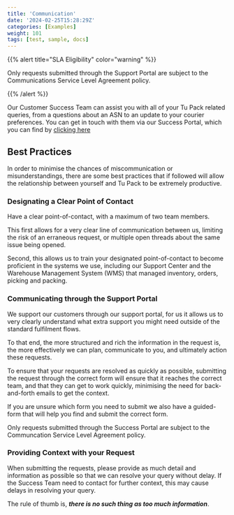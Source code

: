 ```yaml
---
title: 'Communication'
date: '2024-02-25T15:28:29Z'
categories: [Examples]
weight: 101
tags: [test, sample, docs]
---
```


{{% alert title="SLA Eligibility" color="warning" %}} 

Only requests submitted through the Support Portal are subject to the Communications Service Level Agreement policy.

{{% /alert %}}

Our Customer Success Team can assist you with all of your Tu Pack related queries, from a questions about an ASN to an update to your courier preferences. You can get in touch with them via our Success Portal, which you can find by [clicking here](https://support.tupack.co.uk/hc/en-gb)

## Best Practices

In order to minimise the chances of miscommunication or misunderstandings, there are some best practices that if followed will allow the relationship between yourself and Tu Pack to be extremely productive.



### Designating a Clear Point of Contact

Have a clear point-of-contact, with a maximum of two team members. 

This first allows for a very clear line of communication between us, limiting the risk of an erraneous request, or multiple open threads about the same issue being opened.

Second, this allows us to train your designated point-of-contact to become proficient in the systems we use, including our Support Center and the Warehouse Management System (WMS) that managed inventory, orders, picking and packing.

### Communicating through the Support Portal

We support our customers through our support portal, for us it allows us to very clearly understand what extra support you might need outside of the standard fulfilment flows. 

To that end, the more structured and rich the information in the request is, the more effectively we can plan, communicate to you, and ultimately action these requests.

To ensure that your requests are resolved as quickly as possible, submitting the request through the correct form will ensure that it reaches the correct team, and that they can get to work quickly, minimising the need for back-and-forth emails to get the context.

If you are unsure which form you need to submit we also have a guided-form that will help you find and submit the correct form.

Only requests submitted through the Success Portal are subject to the Communcation Service Level Agreement policy.

### Providing Context with your Request

When submitting the requests, please provide as much detail and information as possible so that we can resolve your query without delay. If the Success Team need to contact for further context, this may cause delays in resolving your query.

The rule of thumb is, **_there is no such thing as too much information_**.
